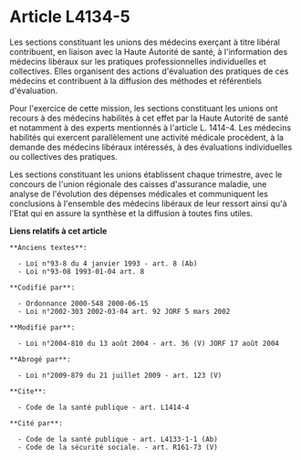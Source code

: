 # Article L4134-5

Les sections constituant les unions des médecins exerçant à titre libéral contribuent, en liaison avec la Haute Autorité de
santé, à l'information des médecins libéraux sur les pratiques professionnelles individuelles et collectives. Elles
organisent des actions d'évaluation des pratiques de ces médecins et contribuent à la diffusion des méthodes et référentiels
d'évaluation. 

Pour l'exercice de cette mission, les sections constituant les unions ont recours à des médecins habilités à cet effet par la
Haute Autorité de santé et notamment à des experts mentionnés à l'article L. 1414-4. Les médecins habilités qui exercent
parallèlement une activité médicale procèdent, à la demande des médecins libéraux intéressés, à des évaluations individuelles
ou collectives des pratiques. 

Les sections constituant les unions établissent chaque trimestre, avec le concours de l'union régionale des caisses
d'assurance maladie, une analyse de l'évolution des dépenses médicales et communiquent les conclusions à l'ensemble des
médecins libéraux de leur ressort ainsi qu'à l'Etat qui en assure la synthèse et la diffusion à toutes fins utiles.

**Liens relatifs à cet article**

	**Anciens textes**:

	  - Loi n°93-8 du 4 janvier 1993 - art. 8 (Ab)
	  - Loi n°93-08 1993-01-04 art. 8

	**Codifié par**:

	  - Ordonnance 2000-548 2000-06-15
	  - Loi n°2002-303 2002-03-04 art. 92 JORF 5 mars 2002

	**Modifié par**:

	  - Loi n°2004-810 du 13 août 2004 - art. 36 (V) JORF 17 août 2004

	**Abrogé par**:

	  - Loi n°2009-879 du 21 juillet 2009 - art. 123 (V)

	**Cite**:

	  - Code de la santé publique - art. L1414-4

	**Cité par**:

	  - Code de la santé publique - art. L4133-1-1 (Ab)
	  - Code de la sécurité sociale. - art. R161-73 (V)
